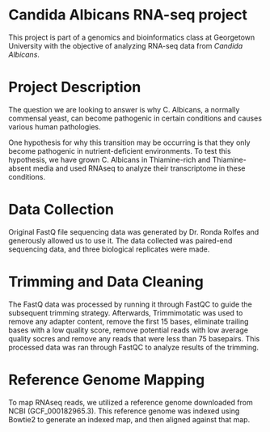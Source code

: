 # Candida Albicans RNA-seq project
This project is part of a genomics and bioinformatics class at Georgetown University with the objective of analyzing RNA-seq data from _Candida Albicans_.

# Project Description
The question we are looking to answer is why C. Albicans, a normally commensal yeast, can become pathogenic in certain conditions and causes various human pathologies.

One hypothesis for why this transition may be occurring is that they only become pathogenic in nutrient-deficient environments. To test this hypothesis, we have grown C. Albicans in Thiamine-rich and Thiamine-absent media and used RNAseq to analyze their transcriptome in these conditions. 

# Data Collection
Original FastQ file sequencing data was generated by Dr. Ronda Rolfes and generously allowed us to use it. 
The data collected was paired-end sequencing data, and three biological replicates were made.

# Trimming and Data Cleaning
The FastQ data was processed by running it through FastQC to guide the subsequent trimming strategy. Afterwards, Trimmimotatic was used to remove any adapter content, remove the first 15 bases, eliminate trailing bases with a low quality score, remove potential reads with low average quality socres and remove any reads that were less than 75 basepairs. This processed data was ran through FastQC to analyze results of the trimming.

# Reference Genome Mapping
To map RNAseq reads, we utilized a reference genome downloaded from NCBI (GCF_000182965.3). This reference genome was indexed using Bowtie2 to generate an indexed map, and then aligned against that map.
